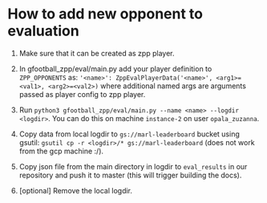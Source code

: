 # How to add new opponent to evaluation

1. Make sure that it can be created as zpp player.

2. In gfootball_zpp/eval/main.py add your player definition to `ZPP_OPPONENTS`
as: `'<name>': ZppEvalPlayerData('<name>', <arg1>=<val1>, <arg2>=<val2>)` where
additional named args are arguments passed as player config to zpp player.

3. Run `python3 gfootball_zpp/eval/main.py --name <name> --logdir <logdir>`.
    You can do this on machine `instance-2` on user `opala_zuzanna`.

4. Copy data from local logdir to `gs://marl-leaderboard` bucket using gsutil:
`gsutil cp -r <logdir>/* gs://marl-leaderboard` (does not work from the gcp machine :/).

5. Copy json file from the main directory in logdir to `eval_results` in our
repository and push it to master (this will trigger building the docs).

6. [optional] Remove the local logdir.